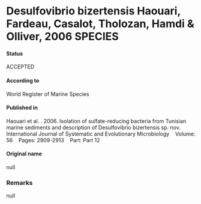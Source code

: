 # Desulfovibrio bizertensis Haouari, Fardeau, Casalot, Tholozan, Hamdi & Olliver, 2006 SPECIES

#### Status
ACCEPTED

#### According to
World Register of Marine Species

#### Published in
Haouari et al. . 2006. Isolation of sulfate-reducing bacteria from Tunisian marine sediments and description of Desulfovibrio bizertensis sp. nov. International Journal of Systematic and Evolutionary Microbiology    Volume: 56    Pages: 2909-2913    Part: Part 12

#### Original name
null

### Remarks
null